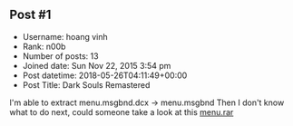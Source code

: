 ## Post #1
- Username: hoang vinh
- Rank: n00b
- Number of posts: 13
- Joined date: Sun Nov 22, 2015 3:54 pm
- Post datetime: 2018-05-26T04:11:49+00:00
- Post Title: Dark Souls Remastered

I'm able to extract menu.msgbnd.dcx -> menu.msgbnd
Then I don't know what to do next, could someone take a look at this
[menu.rar](https://xentaxbackup.github.io/file/14396_menu.rar)
